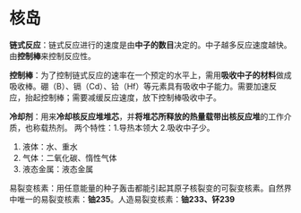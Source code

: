 # 核岛

**链式反应**：链式反应进行的速度是由**中子的数目**决定的。中子越多反应速度越快。由**控制棒**来控制反应性。

**控制棒**：为了控制链式反应的速率在一个预定的水平上，需用**吸收中子的材料**做成吸收棒。硼（B）、镉（Cd）、铪（Hf）等元素具有吸收中子能力。需要加速反应，抬起控制棒；需要减缓反应速度，放下控制棒吸收中子。

**冷却剂**：用来**冷却核反应堆堆芯**，并**将堆芯所释放的热量载带出核反应堆**的工作介质，也称载热剂。
两个特性：1.导热本领大 2.吸收中子少。

 1. 液体：水、重水
 2. 气体：二氧化碳、惰性气体
 3. 液态金属：液态金属

易裂变核素：用任意能量的种子轰击都能引起其原子核裂变的可裂变核素。自然界中唯一的易裂变核素：**铀235**。人造易裂变核素：**铀233、钚239**

<!--stackedit_data:
eyJoaXN0b3J5IjpbLTM1OTQ0MTUyNiw0NDA5MDU2MTldfQ==
-->